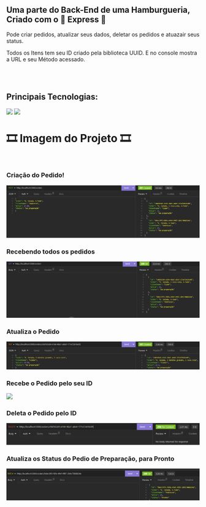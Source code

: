 <h2>Uma parte do Back-End de uma Hamburgueria, Criado com o 👀 Express 👀</h2>
<p>Pode criar pedidos, atualizar seus dados, deletar os pedidos e atuazair seus status.</p>
<p>Todos os Itens tem seu ID criado pela biblioteca UUID. E no console mostra a URL e seu Método acessado.</p>
<br>
<br>
<h2>Principais Tecnologias:</h2>
<img margi="30 20" src="https://img.shields.io/badge/JavaScript-F7DF1E?style=for-the-badge&logo=javascript&logoColor=black" />
<img margi="30 20" src="https://img.shields.io/badge/Node.js-43853D?style=for-the-badge&logo=node.js&logoColor=white" />
<br>
<h1>🎞 Imagem do Projeto 🎞</h1>
<br>
<h3>Criação do Pedido!</h3>
<img margin="40 30" src="https://github.com/kreby4555/Hamburgueria/blob/master/Imagens-Readme/readme%20post.png?raw=true" />
<br>
<h3>Recebendo todos os pedidos</h3>
<img margin="40 30" src="https://github.com/kreby4555/Hamburgueria/blob/master/Imagens-Readme/readme%20get%20todos%20os%20pedidos.png?raw=true" />
<br>
<h3>Atualiza o Pedido</h3>
<img margin="40 30" src="https://github.com/kreby4555/Hamburgueria/blob/master/Imagens-Readme/readme%20put.png?raw=true" />
<br>
<h3>Recebe o Pedido pelo seu ID</h3>
<img margin="40 30" src="https://github.com/kreby4555/Hamburgueria/blob/master/Imagens-Readme/readme%20s%C3%B3%20um%20pedido.png?raw=true" />
<br>
<h3>Deleta o Pedido pelo ID</h3>
<img margin="40 30" src="https://github.com/kreby4555/Hamburgueria/blob/master/Imagens-Readme/readme%20deletar.png?raw=true" />
<br>
<h3>Atualiza os Status do Pedio de Preparação, para Pronto</h3>
<img margin="40 30" src="https://github.com/kreby4555/Hamburgueria/blob/master/Imagens-Readme/readme%20atualizar%20status.png?raw=true" />
<br>




